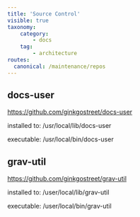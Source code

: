 ```yaml
---
title: 'Source Control'
visible: true
taxonomy:
    category:
        - docs
    tag:
        - architecture
routes:
  canonical: /maintenance/repos
---
```


## docs-user

https://github.com/ginkgostreet/docs-user

installed to: /usr/local/lib/docs-user

executable: /usr/local/bin/docs-user

## grav-util

https://github.com/ginkgostreet/grav-util

installed to: /user/local/lib/grav-util

executable: /user/local/bin/grav-util


